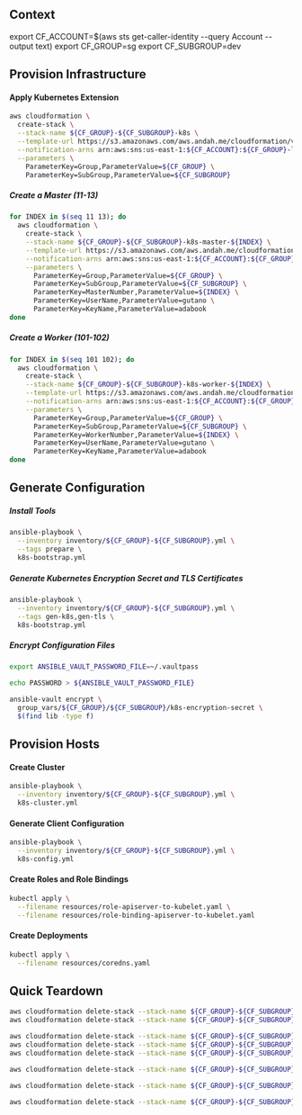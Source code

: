 ## Context
export CF_ACCOUNT=$(aws sts get-caller-identity --query Account --output text)
export CF_GROUP=sg
export CF_SUBGROUP=dev

## Provision Infrastructure

#### Apply Kubernetes Extension
```bash
aws cloudformation \
  create-stack \
  --stack-name ${CF_GROUP}-${CF_SUBGROUP}-k8s \
  --template-url https://s3.amazonaws.com/aws.andah.me/cloudformation/v0.0.4-SNAPSHOT/group/subgroup/k8s/k8s.template \
  --notification-arns arn:aws:sns:us-east-1:${CF_ACCOUNT}:${CF_GROUP}-lifecycle \
  --parameters \
    ParameterKey=Group,ParameterValue=${CF_GROUP} \
    ParameterKey=SubGroup,ParameterValue=${CF_SUBGROUP}
```

##### Create a Master (11-13)
```bash
for INDEX in $(seq 11 13); do
  aws cloudformation \
    create-stack \
    --stack-name ${CF_GROUP}-${CF_SUBGROUP}-k8s-master-${INDEX} \
    --template-url https://s3.amazonaws.com/aws.andah.me/cloudformation/v0.0.4-SNAPSHOT/group/subgroup/k8s/master.template \
    --notification-arns arn:aws:sns:us-east-1:${CF_ACCOUNT}:${CF_GROUP}-lifecycle \
    --parameters \
      ParameterKey=Group,ParameterValue=${CF_GROUP} \
      ParameterKey=SubGroup,ParameterValue=${CF_SUBGROUP} \
      ParameterKey=MasterNumber,ParameterValue=${INDEX} \
      ParameterKey=UserName,ParameterValue=gutano \
      ParameterKey=KeyName,ParameterValue=adabook
done
```

##### Create a Worker (101-102)
```bash
for INDEX in $(seq 101 102); do
  aws cloudformation \
    create-stack \
    --stack-name ${CF_GROUP}-${CF_SUBGROUP}-k8s-worker-${INDEX} \
    --template-url https://s3.amazonaws.com/aws.andah.me/cloudformation/v0.0.4-SNAPSHOT/group/subgroup/k8s/worker.template \
    --notification-arns arn:aws:sns:us-east-1:${CF_ACCOUNT}:${CF_GROUP}-lifecycle \
    --parameters \
      ParameterKey=Group,ParameterValue=${CF_GROUP} \
      ParameterKey=SubGroup,ParameterValue=${CF_SUBGROUP} \
      ParameterKey=WorkerNumber,ParameterValue=${INDEX} \
      ParameterKey=UserName,ParameterValue=gutano \
      ParameterKey=KeyName,ParameterValue=adabook
done
```


## Generate Configuration

##### Install Tools
```bash
ansible-playbook \
  --inventory inventory/${CF_GROUP}-${CF_SUBGROUP}.yml \
  --tags prepare \
  k8s-bootstrap.yml
```

##### Generate Kubernetes Encryption Secret and TLS Certificates
```bash
ansible-playbook \
  --inventory inventory/${CF_GROUP}-${CF_SUBGROUP}.yml \
  --tags gen-k8s,gen-tls \
  k8s-bootstrap.yml
```

##### Encrypt Configuration Files
```bash
export ANSIBLE_VAULT_PASSWORD_FILE=~/.vaultpass
```
```bash
echo PASSWORD > ${ANSIBLE_VAULT_PASSWORD_FILE}
```
```bash
ansible-vault encrypt \
  group_vars/${CF_GROUP}/${CF_SUBGROUP}/k8s-encryption-secret \
  $(find lib -type f)
```


## Provision Hosts

#### Create Cluster
```bash
ansible-playbook \
  --inventory inventory/${CF_GROUP}-${CF_SUBGROUP}.yml \
  k8s-cluster.yml
```

#### Generate Client Configuration
```bash
ansible-playbook \
  --inventory inventory/${CF_GROUP}-${CF_SUBGROUP}.yml \
  k8s-config.yml
```

#### Create Roles and Role Bindings
```bash
kubectl apply \
  --filename resources/role-apiserver-to-kubelet.yaml \
  --filename resources/role-binding-apiserver-to-kubelet.yaml
```

#### Create Deployments
```bash
kubectl apply \
  --filename resources/coredns.yaml
```


## Quick Teardown
```bash
aws cloudformation delete-stack --stack-name ${CF_GROUP}-${CF_SUBGROUP}-k8s-worker-102
aws cloudformation delete-stack --stack-name ${CF_GROUP}-${CF_SUBGROUP}-k8s-worker-101

aws cloudformation delete-stack --stack-name ${CF_GROUP}-${CF_SUBGROUP}-k8s-master-13
aws cloudformation delete-stack --stack-name ${CF_GROUP}-${CF_SUBGROUP}-k8s-master-12
aws cloudformation delete-stack --stack-name ${CF_GROUP}-${CF_SUBGROUP}-k8s-master-11

aws cloudformation delete-stack --stack-name ${CF_GROUP}-${CF_SUBGROUP}-k8s

aws cloudformation delete-stack --stack-name ${CF_GROUP}-${CF_SUBGROUP}-bastion

aws cloudformation delete-stack --stack-name ${CF_GROUP}-${CF_SUBGROUP}-subnet
```

